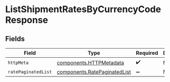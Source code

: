 # ListShipmentRatesByCurrencyCodeResponse


## Fields

| Field                                                                        | Type                                                                         | Required                                                                     | Description                                                                  |
| ---------------------------------------------------------------------------- | ---------------------------------------------------------------------------- | ---------------------------------------------------------------------------- | ---------------------------------------------------------------------------- |
| `httpMeta`                                                                   | [components.HTTPMetadata](../../models/components/httpmetadata.md)           | :heavy_check_mark:                                                           | N/A                                                                          |
| `ratePaginatedList`                                                          | [components.RatePaginatedList](../../models/components/ratepaginatedlist.md) | :heavy_minus_sign:                                                           | N/A                                                                          |